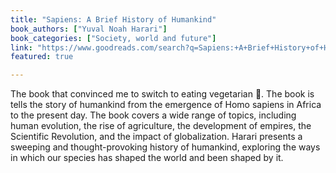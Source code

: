 ```yaml
---
title: "Sapiens: A Brief History of Humankind"
book_authors: ["Yuval Noah Harari"]
book_categories: ["Society, world and future"]
link: "https://www.goodreads.com/search?q=Sapiens:+A+Brief+History+of+Humankind+Yuval+Noah+Harari"
featured: true

---
```


The book that convinced me to switch to eating vegetarian 🌱. The book is tells the story of humankind from the emergence of Homo sapiens in Africa to the present day. The book covers a wide range of topics, including human evolution, the rise of agriculture, the development of empires, the Scientific Revolution, and the impact of globalization. Harari presents a sweeping and thought-provoking history of humankind, exploring the ways in which our species has shaped the world and been shaped by it.